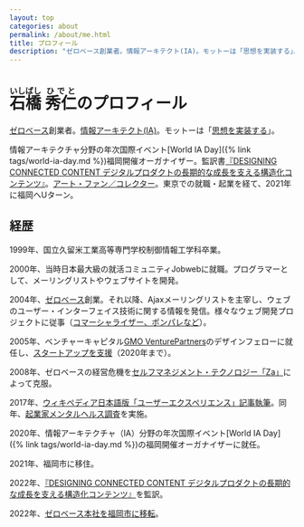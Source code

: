 ```yaml
---
layout: top
categories: about
permalink: /about/me.html
title: プロフィール
description: "ゼロベース創業者。情報アーキテクト(IA)。モットーは「思想を実装する」。"
---
```


# <ruby><rb>石橋</rb><rt>いしばし</rt></ruby> <ruby><rb>秀仁</rb><rt>ひでと</rt></ruby>のプロフィール

[ゼロベース](https://www.zerobase.jp/)創業者。[情報アーキテクト(IA)](/blog/2014/04/25/future-of-information-architect.html)。モットーは「[思想を実装する](/about/philosophy.html)」。

情報アーキテクチャ分野の年次国際イベント[World IA Day]({% link tags/world-ia-day.md %})福岡開催オーガナイザー。監訳書[『DESIGNING CONNECTED CONTENT デジタルプロダクトの長期的な成長を支える構造化コンテンツ』](https://www.zerobase.jp/2022/02/08/designing-connected-content.html)。[アート・ファン／コレクター](/activity/2020/01/20/art-experience.html)。東京での就職・起業を経て、2021年に福岡へUターン。


## 経歴

1999年、国立久留米工業高等専門学校制御情報工学科卒業。

2000年、当時日本最大級の就活コミュニティJobwebに就職。プログラマーとして、メーリングリストやウェブサイトを開発。

2004年、[ゼロベース](https://www.zerobase.jp/)創業。それ以降、Ajaxメーリングリストを主宰し、ウェブのユーザー・インターフェイス技術に関する情報を発信。様々なウェブ開発プロジェクトに従事（[コマーシャライザー、ポンパレなど](/about/works.html)）。

2005年、ベンチャーキャピタル[GMO VenturePartners][gmo-vp]のデザインフェローに就任し、[スタートアップを支援][startup-consulting]（2020年まで）。

2008年、ゼロベースの経営危機を[セルフマネジメント・テクノロジー「Za」](https://www.zerobase.jp/za/)によって克服。

2017年、[ウィキペディア日本語版「ユーザーエクスペリエンス」記事執筆](https://www.zerobase.jp/works/2017/09/20/wikipedia-user-experience.html)。同年、[起業家メンタルヘルス調査](https://www.zerobase.jp/works/2017/08/09/startup-mental-research-result.html)を実施。

2020年、情報アーキテクチャ（IA）分野の年次国際イベント[World IA Day]({% link tags/world-ia-day.md %})の福岡開催オーガナイザーに就任。

2021年、福岡市に移住。

2022年、[『DESIGNING CONNECTED CONTENT デジタルプロダクトの長期的な成長を支える構造化コンテンツ』](https://www.zerobase.jp/2022/02/08/designing-connected-content.html)を監訳。

2022年、[ゼロベース本社を福岡市に移転](https://www.zerobase.jp/2022/04/15/moved.html)。

[startup-consulting]: /blog/2015/08/03/consulting-for-startups.html
[gmo-vp]: https://www.gmo-vp.com/
